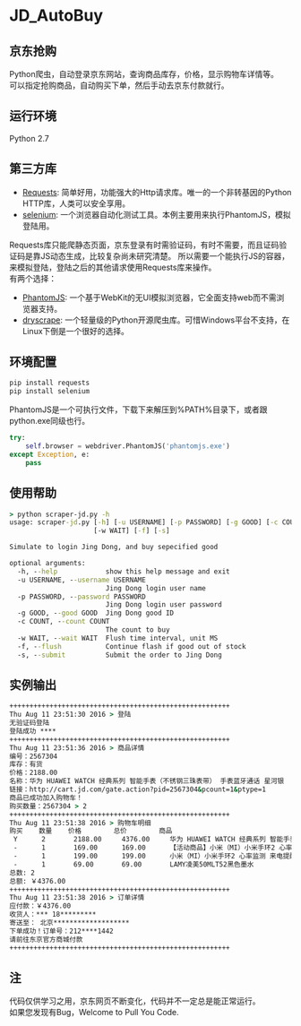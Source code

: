 # JD_AutoBuy

## 京东抢购
Python爬虫，自动登录京东网站，查询商品库存，价格，显示购物车详情等。<br/>
可以指定抢购商品，自动购买下单，然后手动去京东付款就行。


## 运行环境
Python 2.7


## 第三方库
- [Requests][3]: 简单好用，功能强大的Http请求库。唯一的一个非转基因的Python HTTP库，人类可以安全享用。
- [selenium][4]: 一个浏览器自动化测试工具。本例主要用来执行PhantomJS，模拟登陆用。

Requests库只能爬静态页面，京东登录有时需验证码，有时不需要，而且证码验证码是靠JS动态生成，比较复杂尚未研究清楚。
所以需要一个能执行JS的容器，来模拟登陆，登陆之后的其他请求使用Requests库来操作。<br/>
有两个选择：
- [PhantomJS][1]: 一个基于WebKit的无UI模拟浏览器，它全面支持web而不需浏览器支持。
- [dryscrape][2]: 一个轻量级的Python开源爬虫库。可惜Windows平台不支持，在Linux下倒是一个很好的选择。


## 环境配置
``` Python
pip install requests
pip install selenium
```

PhantomJS是一个可执行文件，下载下来解压到%PATH%目录下，或者跟python.exe同级也行。
``` Python
try:
	self.browser = webdriver.PhantomJS('phantomjs.exe')
except Exception, e:
	pass
```

## 使用帮助
``` cmd
> python scraper-jd.py -h
usage: scraper-jd.py [-h] [-u USERNAME] [-p PASSWORD] [-g GOOD] [-c COUNT]
                     [-w WAIT] [-f] [-s]

Simulate to login Jing Dong, and buy sepecified good

optional arguments:
  -h, --help            show this help message and exit
  -u USERNAME, --username USERNAME
                        Jing Dong login user name
  -p PASSWORD, --password PASSWORD
                        Jing Dong login user password
  -g GOOD, --good GOOD  Jing Dong good ID
  -c COUNT, --count COUNT
                        The count to buy
  -w WAIT, --wait WAIT  Flush time interval, unit MS
  -f, --flush           Continue flash if good out of stock
  -s, --submit          Submit the order to Jing Dong
```

## 实例输出
``` cmd
+++++++++++++++++++++++++++++++++++++++++++++++++++++++
Thu Aug 11 23:51:30 2016 > 登陆
无验证码登陆
登陆成功 ****
+++++++++++++++++++++++++++++++++++++++++++++++++++++++
Thu Aug 11 23:51:36 2016 > 商品详情
编号：2567304
库存：有货
价格：2188.00
名称：华为 HUAWEI WATCH 经典系列 智能手表（不锈钢三珠表带） 手表蓝牙通话 星河银
链接：http://cart.jd.com/gate.action?pid=2567304&pcount=1&ptype=1
商品已成功加入购物车！
购买数量：2567304 > 2
+++++++++++++++++++++++++++++++++++++++++++++++++++++++
Thu Aug 11 23:51:38 2016 > 购物车明细
购买    数量    价格        总价        商品
 Y      2       2188.00     4376.00     华为 HUAWEI WATCH 经典系列 智能手表（不锈钢三珠表带） 手表蓝牙通话 星河银
 -      1       169.00      169.00      【活动商品】小米（MI）小米手环2 心率监测 来电提醒
 -      1       199.00      199.00      小米（MI）小米手环2 心率监测 来电提醒
 -      1       69.00       69.00       LAMY凌美50MLT52黑色墨水
总数: 2
总额: ￥4376.00
+++++++++++++++++++++++++++++++++++++++++++++++++++++++
Thu Aug 11 23:51:38 2016 > 订单详情
应付款：￥4376.00
收货人：*** 18*********
寄送至： 北京*******************
下单成功！订单号：212****1442
请前往东京官方商城付款
+++++++++++++++++++++++++++++++++++++++++++++++++++++++
```

## 注
代码仅供学习之用，京东网页不断变化，代码并不一定总是能正常运行。<br/>
如果您发现有Bug，Welcome to Pull You Code.


[1]: http://phantomjs.org
[2]: https://github.com/niklasb/dryscrape
[3]: http://docs.python-requests.org
[4]: http://docs.seleniumhq.org
